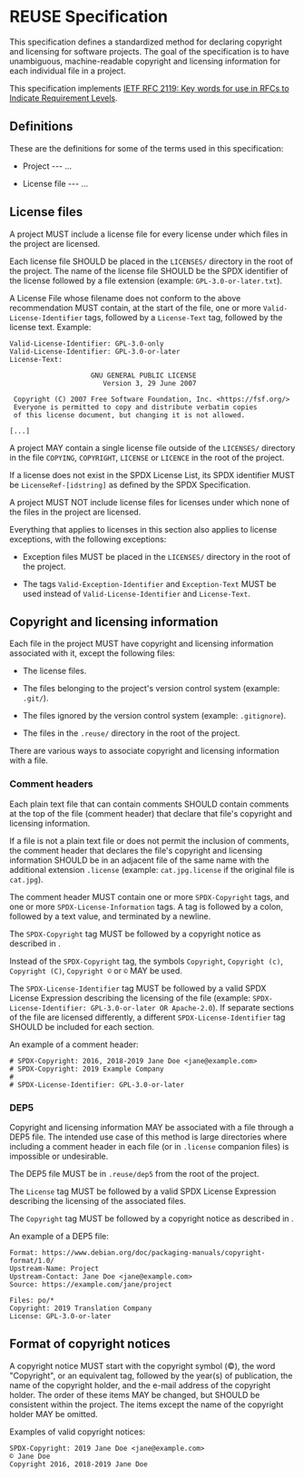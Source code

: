 <!--
SPDX-Copyright: 2019 Free Software Foundation Europe e.V.

SPDX-License-Identifier: CC-BY-SA-4.0
-->

# REUSE Specification

This specification defines a standardized method for declaring copyright and
licensing for software projects. The goal of the specification is to have
unambiguous, machine-readable copyright and licensing information for each
individual file in a project.

This specification implements [IETF RFC 2119: Key words for use in RFCs to
Indicate Requirement Levels](https://tools.ietf.org/html/rfc2119).

## Definitions

These are the definitions for some of the terms used in this specification:

- Project --- ...

- License file --- ...

<!-- Also put a link to the SPDX Specification here somewhere -->

<!-- Also DEP5 -->

## License files

A project MUST include a license file for every license under which files in the
project are licensed.

Each license file SHOULD be placed in the `LICENSES/` directory in the root of
the project. The name of the license file SHOULD be the SPDX identifier of the
license followed by a file extension (example: `GPL-3.0-or-later.txt`).

<!-- FIXME: Rephrase "above recommendation". Maybe use paragraph numbers? -->

A License File whose filename does not conform to the above recommendation MUST
contain, at the start of the file, one or more `Valid-License-Identifier` tags,
followed by a `License-Text` tag, followed by the license text. Example:

```
Valid-License-Identifier: GPL-3.0-only
Valid-License-Identifier: GPL-3.0-or-later
License-Text:

                    GNU GENERAL PUBLIC LICENSE
                       Version 3, 29 June 2007

 Copyright (C) 2007 Free Software Foundation, Inc. <https://fsf.org/>
 Everyone is permitted to copy and distribute verbatim copies
 of this license document, but changing it is not allowed.

[...]
```

A project MAY contain a single license file outside of the `LICENSES/` directory
in the file `COPYING`, `COPYRIGHT`, `LICENSE` or `LICENCE` in the root of the
project.

If a license does not exist in the SPDX License List, its SPDX identifier
MUST be `LicenseRef-[idstring]` as defined by the SPDX Specification.

A project MUST NOT include license files for licenses under which none of the
files in the project are licensed.

Everything that applies to licenses in this section also applies to license
exceptions, with the following exceptions:

- Exception files MUST be placed in the `LICENSES/` directory in the root of the
  project.

- The tags `Valid-Exception-Identifier` and `Exception-Text` MUST be used
  instead of `Valid-License-Identifier` and `License-Text`.

<!-- Can we use LicenseRef for exceptions? -->

<!-- TODO: Change "copyright and licensing information" to something shorter?
Shorten it to CALI? -->

## Copyright and licensing information

Each file in the project MUST have copyright and licensing information
associated with it, except the following files:

- The license files.

- The files belonging to the project's version control system (example:
  `.git/`).

- The files ignored by the version control system (example: `.gitignore`).

- The files in the `.reuse/` directory in the root of the project.

<!-- TODO: The files inside of a git submodule -->

There are various ways to associate copyright and licensing information with a
file.

### Comment headers

Each plain text file that can contain comments SHOULD contain comments at the
top of the file (comment header) that declare that file's copyright and
licensing information.

If a file is not a plain text file or does not permit the inclusion of
comments, the comment header that declares the file's copyright and licensing
information SHOULD be in an adjacent file of the same name with the
additional extension `.license` (example: `cat.jpg.license` if the original
file is `cat.jpg`).

The comment header MUST contain one or more `SPDX-Copyright` tags, and one or
more `SPDX-License-Information` tags. A tag is followed by a colon, followed by
a text value, and terminated by a newline.

The `SPDX-Copyright` tag MUST be followed by a copyright notice as described
in <!-- FIXME: Refer to an internal section -->.

Instead of the `SPDX-Copyright` tag, the symbols `Copyright`, `Copyright (c)`,
`Copyright (C)`, `Copyright ©` or `©` MAY be used.

The `SPDX-License-Identifier` tag MUST be followed by a valid SPDX License
Expression describing the licensing of the file (example:
`SPDX-License-Identifier: GPL-3.0-or-later OR Apache-2.0`). If separate sections
of the file are licensed differently, a different `SPDX-License-Identifier` tag
SHOULD be included for each section.

An example of a comment header:

```
# SPDX-Copyright: 2016, 2018-2019 Jane Doe <jane@example.com>
# SPDX-Copyright: 2019 Example Company
#
# SPDX-License-Identifier: GPL-3.0-or-later
```

### DEP5

Copyright and licensing information MAY be associated with a file through a DEP5
file. The intended use case of this method is large directories where including
a comment header in each file (or in `.license` companion files) is impossible
or undesirable.

The DEP5 file MUST be in `.reuse/dep5` from the root of the project.

<!-- TODO: How to do multiple licenses without AND and OR. -->

The `License` tag MUST be followed by a valid SPDX License Expression describing
the licensing of the associated files.

The `Copyright` tag MUST be followed by a copyright notice as described in <!--
FIXME: Refer to an internal section -->.

An example of a DEP5 file:

```
Format: https://www.debian.org/doc/packaging-manuals/copyright-format/1.0/
Upstream-Name: Project
Upstream-Contact: Jane Doe <jane@example.com>
Source: https://example.com/jane/project

Files: po/*
Copyright: 2019 Translation Company
License: GPL-3.0-or-later
```

## Format of copyright notices

A copyright notice MUST start with the copyright symbol (©), the word
"Copyright", or an equivalent tag, followed by the year(s) of publication, the
name of the copyright holder, and the e-mail address of the copyright holder.
The order of these items MAY be changed, but SHOULD be consistent within the
project. The items except the name of the copyright holder MAY be omitted.

Examples of valid copyright notices:

```
SPDX-Copyright: 2019 Jane Doe <jane@example.com>
© Jane Doe
Copyright 2016, 2018-2019 Jane Doe
```
